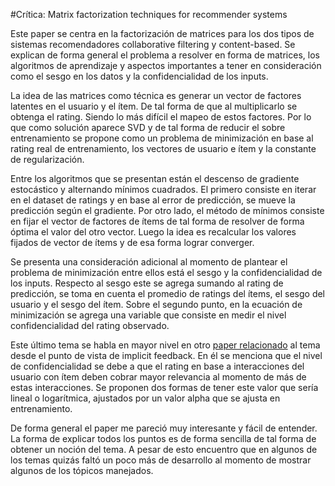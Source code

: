 #Crítica: Matrix factorization techniques for recommender systems

Este paper se centra en la factorización de matrices para los dos tipos de sistemas recomendadores collaborative filtering y content-based. Se explican de forma general el problema a resolver en forma de matrices, los algoritmos de aprendizaje y aspectos importantes a tener en consideración como el sesgo en los datos y la confidencialidad de los inputs. 

La idea de las matrices como técnica es generar un vector de factores latentes en el usuario y el ítem. De tal forma de que al multiplicarlo se obtenga el rating. Siendo lo más difícil el mapeo de estos factores. Por lo que como solución aparece SVD y de tal forma de reducir el sobre entrenamiento  se propone como un problema de minimización en base al rating real de entrenamiento, los vectores de usuario e ítem y la constante de regularización.

Entre los algoritmos que se presentan están el descenso de gradiente estocástico y alternando mínimos cuadrados. El primero consiste en iterar en el dataset de ratings y en base al error de predicción, se mueve la predicción según el gradiente. Por otro lado, el método de mínimos consiste en fijar el vector de factores de ítems de tal forma de resolver de forma óptima el valor del otro vector. Luego la idea es recalcular los valores fijados de vector de ítems  y de esa forma lograr converger.

Se presenta una consideración adicional al momento de plantear el problema de minimización entre ellos está el sesgo y la confidencialidad de los inputs. Respecto al sesgo este se agrega sumando al rating de predicción, se toma en cuenta el promedio de ratings del ítems, el sesgo del usuario y el sesgo del ítem. Sobre el segundo punto, en la ecuación de minimización se agrega una variable que consiste en medir el nivel confidencialidad del rating observado. 

Este último tema se habla en mayor nivel en otro [paper relacionado](https://www.researchgate.net/profile/Yifan-Hu-25/publication/220765111_Collaborative_Filtering_for_Implicit_Feedback_Datasets/links/0912f509c579ddd954000000/Collaborative-Filtering-for-Implicit-Feedback-Datasets.pdf) al tema desde el punto de vista de implicit feedback. En él se menciona que el nivel de confidencialidad se debe a que el rating en base a interacciones del usuario con ítem deben cobrar mayor relevancia al momento de más de estas interacciones. Se proponen dos formas de tener este valor que sería lineal o logarítmica, ajustados por un valor alpha que se ajusta en entrenamiento.  

De forma general el paper me pareció muy interesante y fácil de entender. La forma de explicar todos los puntos es de forma sencilla de tal forma de obtener un noción del tema. A pesar de esto encuentro que en algunos de los temas quizás faltó un poco más de desarrollo al momento de mostrar algunos de los tópicos manejados.
